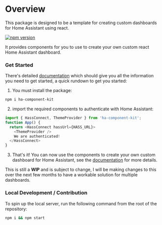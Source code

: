 # Overview

This package is designed to be a template for creating custom dashboards for Home Assistant using react.

[![npm version](https://badge.fury.io/js/ha-component-kit.svg)](https://badge.fury.io/js/ha-component-kit)

It provides components for you to use to create your own custom react Home Assistant dashboard.

### Get Started

There's detailed [documentation](https://shannonhochkins.github.io/ha-component-kit) which should give you all the information you need to get started, a quick rundown to get you started:


1. You must install the package:

```bash
npm i ha-component-kit
```
2. import the required components to authenticate with Home Assistant:

```ts
import { HassConnect, ThemeProvider } from 'ha-component-kit';
function App() {
  return <HassConnect hassUrl={HASS_URL}>
    <ThemeProvider />
    We are authenticated!
  </HassConnect>
}
```

3. That's it! You can now use the components to create your own custom dashboard for Home Assistant, see the [documentation](https://shannonhochkins.github.io/ha-component-kit) for more details.


This is still a **WIP** and is subject to change, I will be making changes to this over the next few months to have a workable solution for multiple dashboards.

### Local Development / Contribution
To spin up the local server, run the following command from the root of the repository:

```bash
npm i && npm start
```
